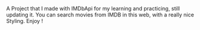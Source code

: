 A Project that I made with IMDbApi for my learning and practicing, still updating it.
You can search movies from IMDB in this web, with a really nice Styling.
Enjoy !
